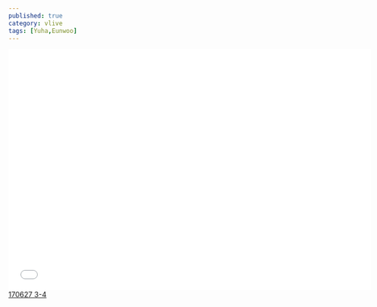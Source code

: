 ```yaml
---
published: true
category: vlive
tags: [Yuha,Eunwoo]
---
```

<iframe frameborder="0" width="720" height="480" src="BLAH" allowfullscreen></iframe><br /><a href="" target="_blank">170627  3-4</a>